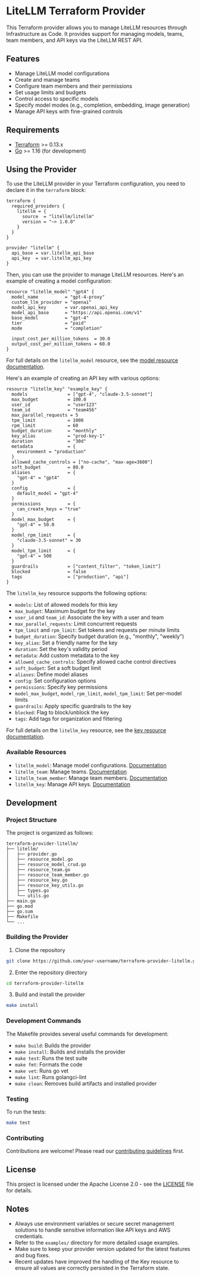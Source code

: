 # LiteLLM Terraform Provider

This Terraform provider allows you to manage LiteLLM resources through Infrastructure as Code. It provides support for managing models, teams, team members, and API keys via the LiteLLM REST API.

## Features

- Manage LiteLLM model configurations
- Create and manage teams
- Configure team members and their permissions
- Set usage limits and budgets
- Control access to specific models
- Specify model modes (e.g., completion, embedding, image generation)
- Manage API keys with fine-grained controls

## Requirements

- [Terraform](https://www.terraform.io/downloads.html) >= 0.13.x
- [Go](https://golang.org/doc/install) >= 1.16 (for development)

## Using the Provider

To use the LiteLLM provider in your Terraform configuration, you need to declare it in the `terraform` block:

```hcl
terraform {
  required_providers {
    litellm = {
      source  = "litellm/litellm"
      version = "~> 1.0.0"
    }
  }
}

provider "litellm" {
  api_base = var.litellm_api_base
  api_key  = var.litellm_api_key
}
```

Then, you can use the provider to manage LiteLLM resources. Here's an example of creating a model configuration:

```hcl
resource "litellm_model" "gpt4" {
  model_name          = "gpt-4-proxy"
  custom_llm_provider = "openai"
  model_api_key       = var.openai_api_key
  model_api_base      = "https://api.openai.com/v1"
  base_model          = "gpt-4"
  tier                = "paid"
  mode                = "completion"
  
  input_cost_per_million_tokens  = 30.0
  output_cost_per_million_tokens = 60.0
}
```

For full details on the `litellm_model` resource, see the [model resource documentation](docs/resources/model.md).

Here's an example of creating an API key with various options:

```hcl
resource "litellm_key" "example_key" {
  models               = ["gpt-4", "claude-3.5-sonnet"]
  max_budget           = 100.0
  user_id              = "user123"
  team_id              = "team456"
  max_parallel_requests = 5
  tpm_limit            = 1000
  rpm_limit            = 60
  budget_duration      = "monthly"
  key_alias            = "prod-key-1"
  duration             = "30d"
  metadata             = {
    environment = "production"
  }
  allowed_cache_controls = ["no-cache", "max-age=3600"]
  soft_budget          = 80.0
  aliases              = {
    "gpt-4" = "gpt4"
  }
  config               = {
    default_model = "gpt-4"
  }
  permissions          = {
    can_create_keys = "true"
  }
  model_max_budget     = {
    "gpt-4" = 50.0
  }
  model_rpm_limit      = {
    "claude-3.5-sonnet" = 30
  }
  model_tpm_limit      = {
    "gpt-4" = 500
  }
  guardrails           = ["content_filter", "token_limit"]
  blocked              = false
  tags                 = ["production", "api"]
}
```

The `litellm_key` resource supports the following options:

- `models`: List of allowed models for this key
- `max_budget`: Maximum budget for the key
- `user_id` and `team_id`: Associate the key with a user and team
- `max_parallel_requests`: Limit concurrent requests
- `tpm_limit` and `rpm_limit`: Set tokens and requests per minute limits
- `budget_duration`: Specify budget duration (e.g., "monthly", "weekly")
- `key_alias`: Set a friendly name for the key
- `duration`: Set the key's validity period
- `metadata`: Add custom metadata to the key
- `allowed_cache_controls`: Specify allowed cache control directives
- `soft_budget`: Set a soft budget limit
- `aliases`: Define model aliases
- `config`: Set configuration options
- `permissions`: Specify key permissions
- `model_max_budget`, `model_rpm_limit`, `model_tpm_limit`: Set per-model limits
- `guardrails`: Apply specific guardrails to the key
- `blocked`: Flag to block/unblock the key
- `tags`: Add tags for organization and filtering

For full details on the `litellm_key` resource, see the [key resource documentation](docs/resources/key.md).

### Available Resources

- `litellm_model`: Manage model configurations. [Documentation](docs/resources/model.md)
- `litellm_team`: Manage teams. [Documentation](docs/resources/team.md)
- `litellm_team_member`: Manage team members. [Documentation](docs/resources/team_member.md)
- `litellm_key`: Manage API keys. [Documentation](docs/resources/key.md)

## Development

### Project Structure

The project is organized as follows:

```
terraform-provider-litellm/
├── litellm/
│   ├── provider.go
│   ├── resource_model.go
│   ├── resource_model_crud.go
│   ├── resource_team.go
│   ├── resource_team_member.go
│   ├── resource_key.go
│   ├── resource_key_utils.go
│   ├── types.go
│   └── utils.go
├── main.go
├── go.mod
├── go.sum
├── Makefile
└── ...
```

### Building the Provider

1. Clone the repository
```sh
git clone https://github.com/your-username/terraform-provider-litellm.git
```

2. Enter the repository directory
```sh
cd terraform-provider-litellm
```

3. Build and install the provider
```sh
make install
```

### Development Commands

The Makefile provides several useful commands for development:

- `make build`: Builds the provider
- `make install`: Builds and installs the provider
- `make test`: Runs the test suite
- `make fmt`: Formats the code
- `make vet`: Runs go vet
- `make lint`: Runs golangci-lint
- `make clean`: Removes build artifacts and installed provider

### Testing

To run the tests:

```sh
make test
```

### Contributing

Contributions are welcome! Please read our [contributing guidelines](CONTRIBUTING.md) first.

## License

This project is licensed under the Apache License 2.0 - see the [LICENSE](LICENSE) file for details.

## Notes

- Always use environment variables or secure secret management solutions to handle sensitive information like API keys and AWS credentials.
- Refer to the `examples/` directory for more detailed usage examples.
- Make sure to keep your provider version updated for the latest features and bug fixes.
- Recent updates have improved the handling of the Key resource to ensure all values are correctly persisted in the Terraform state.
